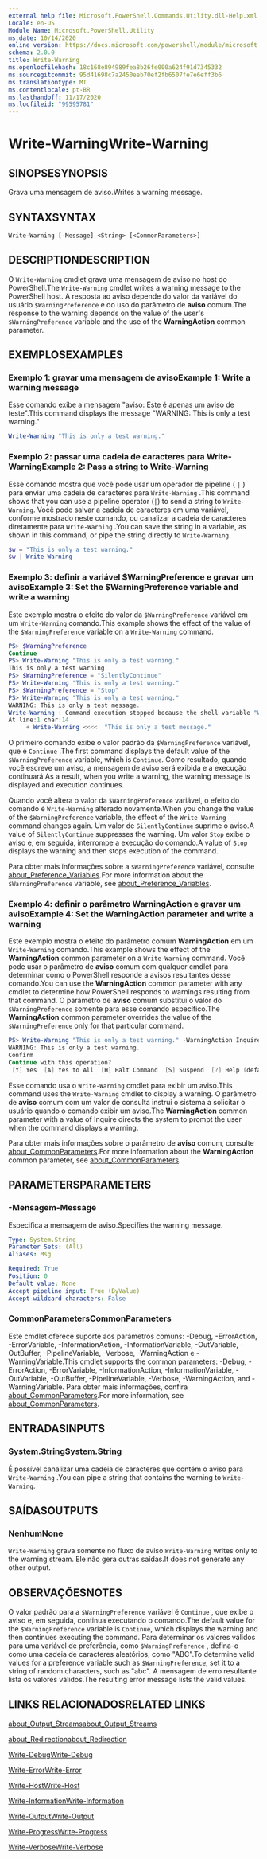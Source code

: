 ```yaml
---
external help file: Microsoft.PowerShell.Commands.Utility.dll-Help.xml
Locale: en-US
Module Name: Microsoft.PowerShell.Utility
ms.date: 10/14/2020
online version: https://docs.microsoft.com/powershell/module/microsoft.powershell.utility/write-warning?view=powershell-7.2&WT.mc_id=ps-gethelp
schema: 2.0.0
title: Write-Warning
ms.openlocfilehash: 18c168e894989fea8b26fe000a624f91d7345332
ms.sourcegitcommit: 95d41698c7a2450eeb70ef2fb6507fe7e6eff3b6
ms.translationtype: MT
ms.contentlocale: pt-BR
ms.lasthandoff: 11/17/2020
ms.locfileid: "99595781"
---
```

# <span data-ttu-id="796b9-102">Write-Warning</span><span class="sxs-lookup"><span data-stu-id="796b9-102">Write-Warning</span></span>

## <span data-ttu-id="796b9-103">SINOPSE</span><span class="sxs-lookup"><span data-stu-id="796b9-103">SYNOPSIS</span></span>
<span data-ttu-id="796b9-104">Grava uma mensagem de aviso.</span><span class="sxs-lookup"><span data-stu-id="796b9-104">Writes a warning message.</span></span>

## <span data-ttu-id="796b9-105">SYNTAX</span><span class="sxs-lookup"><span data-stu-id="796b9-105">SYNTAX</span></span>

```
Write-Warning [-Message] <String> [<CommonParameters>]
```

## <span data-ttu-id="796b9-106">DESCRIPTION</span><span class="sxs-lookup"><span data-stu-id="796b9-106">DESCRIPTION</span></span>

<span data-ttu-id="796b9-107">O `Write-Warning` cmdlet grava uma mensagem de aviso no host do PowerShell.</span><span class="sxs-lookup"><span data-stu-id="796b9-107">The `Write-Warning` cmdlet writes a warning message to the PowerShell host.</span></span> <span data-ttu-id="796b9-108">A resposta ao aviso depende do valor da variável do usuário `$WarningPreference` e do uso do parâmetro de **aviso** comum.</span><span class="sxs-lookup"><span data-stu-id="796b9-108">The response to the warning depends on the value of the user's `$WarningPreference` variable and the use of the **WarningAction** common parameter.</span></span>

## <span data-ttu-id="796b9-109">EXEMPLOS</span><span class="sxs-lookup"><span data-stu-id="796b9-109">EXAMPLES</span></span>

### <span data-ttu-id="796b9-110">Exemplo 1: gravar uma mensagem de aviso</span><span class="sxs-lookup"><span data-stu-id="796b9-110">Example 1: Write a warning message</span></span>

<span data-ttu-id="796b9-111">Esse comando exibe a mensagem "aviso: Este é apenas um aviso de teste".</span><span class="sxs-lookup"><span data-stu-id="796b9-111">This command displays the message "WARNING: This is only a test warning."</span></span>

```powershell
Write-Warning "This is only a test warning."
```

### <span data-ttu-id="796b9-112">Exemplo 2: passar uma cadeia de caracteres para Write-Warning</span><span class="sxs-lookup"><span data-stu-id="796b9-112">Example 2: Pass a string to Write-Warning</span></span>

<span data-ttu-id="796b9-113">Esse comando mostra que você pode usar um operador de pipeline ( `|` ) para enviar uma cadeia de caracteres para `Write-Warning` .</span><span class="sxs-lookup"><span data-stu-id="796b9-113">This command shows that you can use a pipeline operator (`|`) to send a string to `Write-Warning`.</span></span>
<span data-ttu-id="796b9-114">Você pode salvar a cadeia de caracteres em uma variável, conforme mostrado neste comando, ou canalizar a cadeia de caracteres diretamente para `Write-Warning` .</span><span class="sxs-lookup"><span data-stu-id="796b9-114">You can save the string in a variable, as shown in this command, or pipe the string directly to `Write-Warning`.</span></span>

```powershell
$w = "This is only a test warning."
$w | Write-Warning
```

### <span data-ttu-id="796b9-115">Exemplo 3: definir a variável $WarningPreference e gravar um aviso</span><span class="sxs-lookup"><span data-stu-id="796b9-115">Example 3: Set the $WarningPreference variable and write a warning</span></span>

<span data-ttu-id="796b9-116">Este exemplo mostra o efeito do valor da `$WarningPreference` variável em um `Write-Warning` comando.</span><span class="sxs-lookup"><span data-stu-id="796b9-116">This example shows the effect of the value of the `$WarningPreference` variable on a `Write-Warning` command.</span></span>

```powershell
PS> $WarningPreference
Continue
PS> Write-Warning "This is only a test warning."
This is only a test warning.
PS> $WarningPreference = "SilentlyContinue"
PS> Write-Warning "This is only a test warning."
PS> $WarningPreference = "Stop"
PS> Write-Warning "This is only a test warning."
WARNING: This is only a test message.
Write-Warning : Command execution stopped because the shell variable "WarningPreference" is set to Stop.
At line:1 char:14
     + Write-Warning <<<<  "This is only a test message."
```

<span data-ttu-id="796b9-117">O primeiro comando exibe o valor padrão da `$WarningPreference` variável, que é `Continue` .</span><span class="sxs-lookup"><span data-stu-id="796b9-117">The first command displays the default value of the `$WarningPreference` variable, which is `Continue`.</span></span> <span data-ttu-id="796b9-118">Como resultado, quando você escreve um aviso, a mensagem de aviso será exibida e a execução continuará.</span><span class="sxs-lookup"><span data-stu-id="796b9-118">As a result, when you write a warning, the warning message is displayed and execution continues.</span></span>

<span data-ttu-id="796b9-119">Quando você altera o valor da `$WarningPreference` variável, o efeito do comando é `Write-Warning` alterado novamente.</span><span class="sxs-lookup"><span data-stu-id="796b9-119">When you change the value of the `$WarningPreference` variable, the effect of the `Write-Warning` command changes again.</span></span> <span data-ttu-id="796b9-120">Um valor de `SilentlyContinue` suprime o aviso.</span><span class="sxs-lookup"><span data-stu-id="796b9-120">A value of `SilentlyContinue` suppresses the warning.</span></span> <span data-ttu-id="796b9-121">Um valor `Stop` exibe o aviso e, em seguida, interrompe a execução do comando.</span><span class="sxs-lookup"><span data-stu-id="796b9-121">A value of `Stop` displays the warning and then stops execution of the command.</span></span>

<span data-ttu-id="796b9-122">Para obter mais informações sobre a `$WarningPreference` variável, consulte [about_Preference_Variables](../Microsoft.Powershell.Core/About/about_Preference_Variables.md).</span><span class="sxs-lookup"><span data-stu-id="796b9-122">For more information about the `$WarningPreference` variable, see [about_Preference_Variables](../Microsoft.Powershell.Core/About/about_Preference_Variables.md).</span></span>

### <span data-ttu-id="796b9-123">Exemplo 4: definir o parâmetro WarningAction e gravar um aviso</span><span class="sxs-lookup"><span data-stu-id="796b9-123">Example 4: Set the WarningAction parameter and write a warning</span></span>

<span data-ttu-id="796b9-124">Este exemplo mostra o efeito do parâmetro comum **WarningAction** em um `Write-Warning` comando.</span><span class="sxs-lookup"><span data-stu-id="796b9-124">This example shows the effect of the **WarningAction** common parameter on a `Write-Warning` command.</span></span> <span data-ttu-id="796b9-125">Você pode usar o parâmetro de **aviso** comum com qualquer cmdlet para determinar como o PowerShell responde a avisos resultantes desse comando.</span><span class="sxs-lookup"><span data-stu-id="796b9-125">You can use the **WarningAction** common parameter with any cmdlet to determine how PowerShell responds to warnings resulting from that command.</span></span> <span data-ttu-id="796b9-126">O parâmetro de **aviso** comum substitui o valor do `$WarningPreference` somente para esse comando específico.</span><span class="sxs-lookup"><span data-stu-id="796b9-126">The **WarningAction** common parameter overrides the value of the `$WarningPreference` only for that particular command.</span></span>

```powershell
PS> Write-Warning "This is only a test warning." -WarningAction Inquire
WARNING: This is only a test warning.
Confirm
Continue with this operation?
 [Y] Yes  [A] Yes to All  [H] Halt Command  [S] Suspend  [?] Help (default is "Y"):
```

<span data-ttu-id="796b9-127">Esse comando usa o `Write-Warning` cmdlet para exibir um aviso.</span><span class="sxs-lookup"><span data-stu-id="796b9-127">This command uses the `Write-Warning` cmdlet to display a warning.</span></span> <span data-ttu-id="796b9-128">O parâmetro de **aviso** comum com um valor de consulta instrui o sistema a solicitar o usuário quando o comando exibir um aviso.</span><span class="sxs-lookup"><span data-stu-id="796b9-128">The **WarningAction** common parameter with a value of Inquire directs the system to prompt the user when the command displays a warning.</span></span>

<span data-ttu-id="796b9-129">Para obter mais informações sobre o parâmetro de **aviso** comum, consulte [about_CommonParameters](../Microsoft.Powershell.Core/About/about_CommonParameters.md).</span><span class="sxs-lookup"><span data-stu-id="796b9-129">For more information about the **WarningAction** common parameter, see [about_CommonParameters](../Microsoft.Powershell.Core/About/about_CommonParameters.md).</span></span>

## <span data-ttu-id="796b9-130">PARAMETERS</span><span class="sxs-lookup"><span data-stu-id="796b9-130">PARAMETERS</span></span>

### <span data-ttu-id="796b9-131">-Mensagem</span><span class="sxs-lookup"><span data-stu-id="796b9-131">-Message</span></span>
<span data-ttu-id="796b9-132">Especifica a mensagem de aviso.</span><span class="sxs-lookup"><span data-stu-id="796b9-132">Specifies the warning message.</span></span>

```yaml
Type: System.String
Parameter Sets: (All)
Aliases: Msg

Required: True
Position: 0
Default value: None
Accept pipeline input: True (ByValue)
Accept wildcard characters: False
```

### <span data-ttu-id="796b9-133">CommonParameters</span><span class="sxs-lookup"><span data-stu-id="796b9-133">CommonParameters</span></span>

<span data-ttu-id="796b9-134">Este cmdlet oferece suporte aos parâmetros comuns: -Debug, -ErrorAction, -ErrorVariable, -InformationAction, -InformationVariable, -OutVariable, -OutBuffer, -PipelineVariable, -Verbose, -WarningAction e -WarningVariable.</span><span class="sxs-lookup"><span data-stu-id="796b9-134">This cmdlet supports the common parameters: -Debug, -ErrorAction, -ErrorVariable, -InformationAction, -InformationVariable, -OutVariable, -OutBuffer, -PipelineVariable, -Verbose, -WarningAction, and -WarningVariable.</span></span> <span data-ttu-id="796b9-135">Para obter mais informações, confira [about_CommonParameters](https://go.microsoft.com/fwlink/?LinkID=113216).</span><span class="sxs-lookup"><span data-stu-id="796b9-135">For more information, see [about_CommonParameters](https://go.microsoft.com/fwlink/?LinkID=113216).</span></span>

## <span data-ttu-id="796b9-136">ENTRADAS</span><span class="sxs-lookup"><span data-stu-id="796b9-136">INPUTS</span></span>

### <span data-ttu-id="796b9-137">System.String</span><span class="sxs-lookup"><span data-stu-id="796b9-137">System.String</span></span>

<span data-ttu-id="796b9-138">É possível canalizar uma cadeia de caracteres que contém o aviso para `Write-Warning` .</span><span class="sxs-lookup"><span data-stu-id="796b9-138">You can pipe a string that contains the warning to `Write-Warning`.</span></span>

## <span data-ttu-id="796b9-139">SAÍDAS</span><span class="sxs-lookup"><span data-stu-id="796b9-139">OUTPUTS</span></span>

### <span data-ttu-id="796b9-140">Nenhum</span><span class="sxs-lookup"><span data-stu-id="796b9-140">None</span></span>

<span data-ttu-id="796b9-141">`Write-Warning` grava somente no fluxo de aviso.</span><span class="sxs-lookup"><span data-stu-id="796b9-141">`Write-Warning` writes only to the warning stream.</span></span> <span data-ttu-id="796b9-142">Ele não gera outras saídas.</span><span class="sxs-lookup"><span data-stu-id="796b9-142">It does not generate any other output.</span></span>

## <span data-ttu-id="796b9-143">OBSERVAÇÕES</span><span class="sxs-lookup"><span data-stu-id="796b9-143">NOTES</span></span>

<span data-ttu-id="796b9-144">O valor padrão para a `$WarningPreference` variável é `Continue` , que exibe o aviso e, em seguida, continua executando o comando.</span><span class="sxs-lookup"><span data-stu-id="796b9-144">The default value for the `$WarningPreference` variable is `Continue`, which displays the warning and then continues executing the command.</span></span> <span data-ttu-id="796b9-145">Para determinar os valores válidos para uma variável de preferência, como `$WarningPreference` , defina-o como uma cadeia de caracteres aleatórios, como "ABC".</span><span class="sxs-lookup"><span data-stu-id="796b9-145">To determine valid values for a preference variable such as `$WarningPreference`, set it to a string of random characters, such as "abc".</span></span> <span data-ttu-id="796b9-146">A mensagem de erro resultante lista os valores válidos.</span><span class="sxs-lookup"><span data-stu-id="796b9-146">The resulting error message lists the valid values.</span></span>

## <span data-ttu-id="796b9-147">LINKS RELACIONADOS</span><span class="sxs-lookup"><span data-stu-id="796b9-147">RELATED LINKS</span></span>

[<span data-ttu-id="796b9-148">about_Output_Streams</span><span class="sxs-lookup"><span data-stu-id="796b9-148">about_Output_Streams</span></span>](../Microsoft.PowerShell.Core/About/about_Output_Streams.md)

[<span data-ttu-id="796b9-149">about_Redirection</span><span class="sxs-lookup"><span data-stu-id="796b9-149">about_Redirection</span></span>](../Microsoft.PowerShell.Core/About/about_Redirection.md)

[<span data-ttu-id="796b9-150">Write-Debug</span><span class="sxs-lookup"><span data-stu-id="796b9-150">Write-Debug</span></span>](Write-Debug.md)

[<span data-ttu-id="796b9-151">Write-Error</span><span class="sxs-lookup"><span data-stu-id="796b9-151">Write-Error</span></span>](Write-Error.md)

[<span data-ttu-id="796b9-152">Write-Host</span><span class="sxs-lookup"><span data-stu-id="796b9-152">Write-Host</span></span>](Write-Host.md)

[<span data-ttu-id="796b9-153">Write-Information</span><span class="sxs-lookup"><span data-stu-id="796b9-153">Write-Information</span></span>](Write-Information.md)

[<span data-ttu-id="796b9-154">Write-Output</span><span class="sxs-lookup"><span data-stu-id="796b9-154">Write-Output</span></span>](Write-Output.md)

[<span data-ttu-id="796b9-155">Write-Progress</span><span class="sxs-lookup"><span data-stu-id="796b9-155">Write-Progress</span></span>](Write-Progress.md)

[<span data-ttu-id="796b9-156">Write-Verbose</span><span class="sxs-lookup"><span data-stu-id="796b9-156">Write-Verbose</span></span>](Write-Verbose.md)
